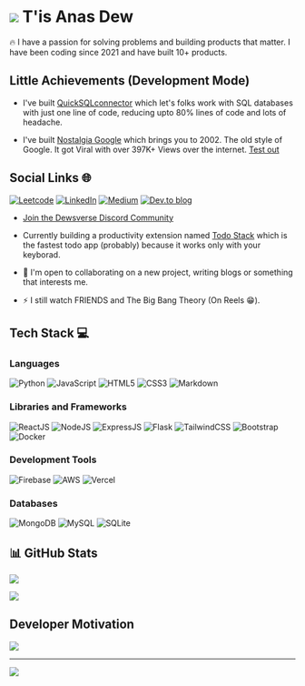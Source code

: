 # ![](https://user-images.githubusercontent.com/18350557/176309783-0785949b-9127-417c-8b55-ab5a4333674e.gif) T'is Anas Dew

🔥 I have a passion for solving problems and building products that matter. I have been coding since 2021 and have built 10+ products.

## Little Achievements (Development Mode)

* I've built [QuickSQLconnector](http://quicksqlconnector.web.app/) which let's folks work with SQL databases with just one line of code, reducing upto 80% lines of code and lots of headache.

* I've built [Nostalgia Google](https://bye-nostalgia-google.netlify.app/) which brings you to 2002. The old style of Google. It got Viral with over 397K+ Views over the internet. [Test out](https://google2002.netlify.app/)


## Social Links 🌐
[![Leetcode](https://img.shields.io/badge/-LeetCode-FFA116?style=for-the-badge&logo=LeetCode&logoColor=black)](https://leetcode.com/anasdew/)
[![LinkedIn](https://img.shields.io/badge/linkedin-%230077B5.svg?style=for-the-badge&logo=linkedin&logoColor=white)](https://linkedin.com/in/anasraza) [![Medium](https://img.shields.io/badge/Medium-12100E?style=for-the-badge&logo=medium&logoColor=white)](https://medium.com/@anasdew) [![Dev.to blog](https://img.shields.io/badge/dev.to-0A0A0A?style=for-the-badge&logo=dev.to&logoColor=white)](https://dev.to/anasdew)

* [Join the Dewsverse Discord Community](https://bit.ly/dewsverse-community)

* Currently building a productivity extension named [Todo Stack](http://todostack.vercel.app/) which is the fastest todo app (probably) because it works only with your keyborad.
* 🤝  I'm open to collaborating on a new project, writing blogs or something that interests me.

* ⚡  I still watch FRIENDS and The Big Bang Theory (On Reels 😁).

## Tech Stack 💻

### Languages 
![Python](https://img.shields.io/badge/python-3670A0?style=for-the-badge&logo=python&logoColor=ffdd54) ![JavaScript](https://img.shields.io/badge/javascript-%23323330.svg?style=for-the-badge&logo=javascript&logoColor=%23F7DF1E) ![HTML5](https://img.shields.io/badge/html5-%23E34F26.svg?style=for-the-badge&logo=html5&logoColor=white) ![CSS3](https://img.shields.io/badge/css3-%231572B6.svg?style=for-the-badge&logo=css3&logoColor=white) ![Markdown](https://img.shields.io/badge/Markdown-000000?style=for-the-badge&logo=markdown&logoColor=white)

### Libraries and Frameworks
![ReactJS](https://img.shields.io/badge/react-%2320232a.svg?style=for-the-badge&logo=react&logoColor=%2361DAFB)  ![NodeJS](https://img.shields.io/badge/node.js-6DA55F?style=for-the-badge&logo=node.js&logoColor=white) ![ExpressJS](https://img.shields.io/badge/Express.js-000000?style=for-the-badge&logo=express&logoColor=white) ![Flask](https://img.shields.io/badge/flask-%23000.svg?style=for-the-badge&logo=flask&logoColor=white)  ![TailwindCSS](https://img.shields.io/badge/tailwindcss-%2338B2AC.svg?style=for-the-badge&logo=tailwind-css&logoColor=white) ![Bootstrap](https://img.shields.io/badge/bootstrap-%23563D7C.svg?style=for-the-badge&logo=bootstrap&logoColor=white) ![Docker](https://img.shields.io/badge/Docker-2CA5E0?style=for-the-badge&logo=docker&logoColor=white)

### Development Tools
![Firebase](https://img.shields.io/badge/firebase-%23039BE5.svg?style=for-the-badge&logo=firebase) ![AWS](https://img.shields.io/badge/AWS-%23FF9900.svg?style=for-the-badge&logo=amazon-aws&logoColor=white) ![Vercel](https://img.shields.io/badge/vercel-%23000000.svg?style=for-the-badge&logo=vercel&logoColor=white)

### Databases
![MongoDB](https://img.shields.io/badge/MongoDB-%234ea94b.svg?style=for-the-badge&logo=mongodb&logoColor=white) ![MySQL](https://img.shields.io/badge/mysql-%2300f.svg?style=for-the-badge&logo=mysql&logoColor=white) ![SQLite](https://img.shields.io/badge/sqlite-%2307405e.svg?style=for-the-badge&logo=sqlite&logoColor=white)

## 📊 GitHub Stats
![](https://github-readme-streak-stats.herokuapp.com/?user=Anas-Dew&theme=tokyonight&hide_border=true)

![](https://github-profile-summary-cards.vercel.app/api/cards/profile-details?username=Anas-Dew)


## Developer Motivation
![](https://quotes-github-readme.vercel.app/api?type=horizontal&theme=gruvbox)

---
![](https://komarev.com/ghpvc/?username=Anas-Dew)
